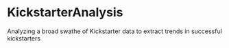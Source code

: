 # KickstarterAnalysis
Analyzing a broad swathe of Kickstarter data to extract trends in successful kickstarters
